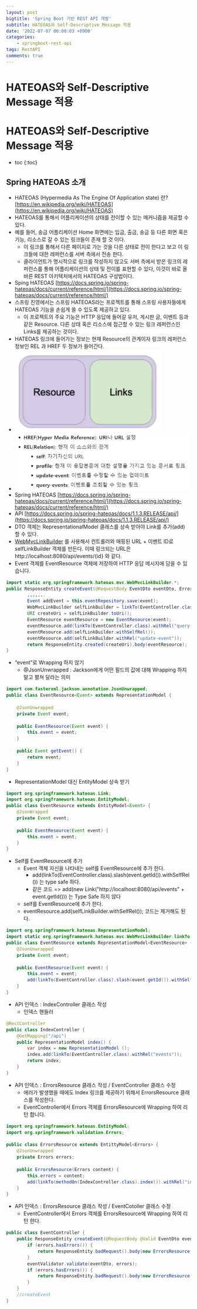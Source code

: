 ```yaml
---
layout: post
bigtitle: 'Spring Boot 기반 REST API 개발'
subtitle: HATEOAS와 Self-Descriptive Message 적용
date: '2022-07-07 00:00:03 +0900'
categories:
    - springboot-rest-api
tags: RestAPI
comments: true
---
```


# HATEOAS와 Self-Descriptive Message 적용

# HATEOAS와 Self-Descriptive Message 적용 
* toc
{:toc}

## Spring HATEOAS 소개
+ HATEOAS (Hypermedia As The Engine Of Application state) 란? [https://en.wikipedia.org/wiki/HATEOAS](https://en.wikipedia.org/wiki/HATEOAS)
+ HATEOAS를 통해서 어플리케이션의 상태를 전이할 수 있는 메커니즘을 제공할 수 있다.
+ 예를 들어, 송금 어플리케이션 Home 화면에는 입금, 출금, 송금 등 다른 화면 혹은 기능, 리소스로 갈 수 있는 링크들이 존재 할 것 이다.
  + 이 링크를 통해서 다른 페이지로 가는 것을 다른 상태로 전이 한다고 보고 이 링크들에 대한 레퍼런스를 서버 측에서 전송 한다.
  + 클라이언트가 명시적으로 링크를 작성하지 않고도 서버 측에서 받은 링크의 레퍼런스를 통해 어플리케이션의 상태 및 전이를 표현할 수 있다, 이것이 바로 올바른 REST 아키텍처에서의 HATEOAS 구성법이다.
+ Sping HATEOAS [https://docs.spring.io/spring-hateoas/docs/current/reference/html/](https://docs.spring.io/spring-hateoas/docs/current/reference/html/)
+ 스프링 진영에서는 스프링 HATEOAS라는 프로젝트를 통해 스프링 사용자들에게 HATEOAS 기능을 손쉽게 쓸 수 있도록 제공하고 있다.
  + 이 프로젝트의 주요 기능은 HTTP 응답에 들어갈 유저, 게시판 글, 이벤트 등과 같은 Resource. 다른 상태 혹은 리소스에 접근할 수 있는 링크 레퍼런스인 Links를 제공하는 것이다.
+ HATEOAS 링크에 들어가는 정보는 현재 Resource의 관계이자 링크의 레퍼런스 정보인 REL 과 HREF 두 정보가 들어간다.
+ ![예제](/assets/img/springBoot-REST-API/HATEOAS1.jpg) 
+ ![예제](/assets/img/springBoot-REST-API/HATEOAS2.jpg)
+ Spring HATEOAS [https://docs.spring.io/spring-hateoas/docs/current/reference/html/](https://docs.spring.io/spring-hateoas/docs/current/reference/html/)
+ API [https://docs.spring.io/spring-hateoas/docs/1.1.3.RELEASE/api/](https://docs.spring.io/spring-hateoas/docs/1.1.3.RELEASE/api/)
+ DTO 객체는 RepresentationalModel 클래스를 상속 받아야 Link를 추가(add) 할 수 있다.
+ [WebMvcLinkBuilder](https://docs.spring.io/spring-hateoas/docs/0.25.3.BUILD-SNAPSHOT/api/org/springframework/hateoas/mvc/ControllerLinkBuilder.html) 를 사용해서 컨트롤러와 매핑된 URL + 이벤트 ID로 selfLinkBuilder 객체를 만든다. 이때 링크되는 URL은 http://localhost:8080/api/events/{id} 와 같다.
+ Event 객체를 EventResource 객체에 저장하여 HTTP 응답 메시지에 담을 수 있습니다.

~~~java
import static org.springframework.hateoas.mvc.WebMvcLinkBuilder.*;
public ResponseEntity createEvent(@RequestBody EventDto eventDto, Errors errors) {
        .......
        Event addEvent = this.eventRepository.save(event);
        WebMvcLinkBuilder selfLinkBuilder = linkTo(EventController.class).slash(addEvent.getId());
        URI createUri = selfLinkBuilder.toUri();
        EventResource eventResource = new EventResource(event);
        eventResource.add(linkTo(EventController.class).withRel("query-events"));
        eventResource.add(selfLinkBuilder.withSelfRel());
        eventResource.add(selfLinkBuilder.withRel("update-event"));
        return ResponseEntity.created(createUri).body(eventResource);
}
~~~

+ “event”로 Wrapping 하지 않기
  + @JsonUnwrapped : Jackson에게 어떤 필드의 값에 대해 Wrapping 하지 말고 펼쳐 달라는 의미

~~~java
import com.fasterxml.jackson.annotation.JsonUnwrapped;
public class EventResource<Event> extends RepresentationModel {
    
    @JsonUnwrapped
    private Event event;
    
    public EventResource(Event event) {
        this.event = event;
    }
    
    public Event getEvent() {
        return event;
    }
}
~~~

+ RepresentationModel 대신 EntityModel 상속 받기

~~~java
import org.springframework.hateoas.Link;
import org.springframework.hateoas.EntityModel;
public class EventResource extends EntityModel<Event> {
    @JsonWrapped
    private Event event;
    
    public EventResource(Event event) {
        this.event = event;
    }
}
~~~

+ Self를 EventResource에 추가
  + Event 객체 자신을 나타내는 self를 EventResource에 추가 한다.
    + add(linkTo(EventController.class).slash(event.getId()).withSelfRel()) 는 type safe 하다.
    + 같은  코드 => add(new Link("http://localhost:8080/api/events" + event.getId())) 는 Type Safe 하지 않다
  + self를 EventResource에 추가 한다.
  + eventResource.add(selfLinkBuilder.withSelfRel()); 코드는 제거해도 된다.

~~~java
import org.springframework.hateoas.RepresentationModel;
import static org.springframework.hateoas.mvc.WebMvcLinkBuilder.linkTo;
public class EventResource extends RepresentationModel<EventResource> {
    @JsonUnwrapped
    private Event event;
    
    public EventResource(Event event) {
        this.event = event;
        add(linkTo(EventController.class).slash(event.getId()).withSelfRel());
    }
}
~~~

+ API 인덱스 : IndexController 클래스 작성
  + 인덱스 핸들러

~~~java
@RestController
public class IndexController {
    @GetMapping("/api")
    public RepresentationModel index() {
        var index = new RepresentationModel ();
        index.add(linkTo(EventController.class).withRel("events"));
        return index;
    }
}
~~~

+ API 인덱스 : ErrorsResource 클래스 작성 / EventController 클래스 수정
  + 에러가 발생했을 때에도 Index 링크를 제공하기 위해서 ErrorsResource 클래스를 작성한다.
  + EventController에서 Errors 객체를 ErrorsResource에 Wrapping 하여 리턴 합니다.

~~~java
import org.springframework.hateoas.EntityModel; 
import org.springframework.validation.Errors;

public class ErrorsResource extends EntittyModel<Errors> {
    @JsonUnwrapped
    private Errors errors;

    public ErrorsResource(Errors content) {
        this.errors = content;
        add(linkTo(methodOn(IndexController.class).index()).withRel("index"));
    }
}
~~~

+ API 인덱스 : ErrorsResource 클래스 작성 / EventCotoller 클래스 수정
  + EventController에서 Errors 객체를 ErrorsResource에 Wrapping 하여 리턴 한다.

~~~java
public class EventController {
    public ResponseEntity createEvent(@RequestBody @Valid EventDto eventDto, Errors errors) {
        if (errors.hasErrors()) {
            return ResponseEntity.badRequest().body(new ErrorsResource(errors));
        }
        eventValidator.validate(eventDto, errors);
        if (errors.hasErrors()) {
            return ResponseEntity.badRequest().body(new ErrorsResource(errors));
        }
    }
    //createEvent 
}
~~~
